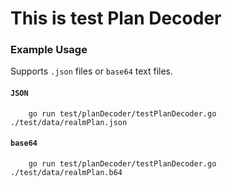 # This is test Plan Decoder

### Example Usage

Supports `.json` files or `base64` text files.

#### `JSON`
```
    go run test/planDecoder/testPlanDecoder.go ./test/data/realmPlan.json
```

#### `base64`
```
    go run test/planDecoder/testPlanDecoder.go ./test/data/realmPlan.b64
```